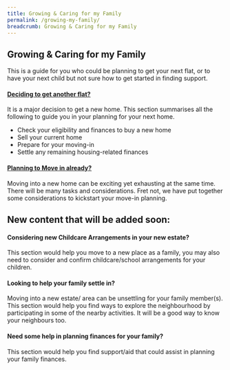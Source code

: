 ```yaml
---
title: Growing & Caring for my Family
permalink: /growing-my-family/
breadcrumb: Growing & Caring for my Family
---
```


## Growing & Caring for my Family

This is a guide for you who could be planning to get your next flat, or to have your next child but not sure how to get started in finding support.

#### [Deciding to get another flat?](/buying-a-hdb/)

It is a major decision to get a new home.
This section summarises all the following to guide you in your planning for your next home.

- Check your eligibility and finances to buy a new home
- Sell your current home
- Prepare for your moving-in
- Settle any remaining housing-related finances

#### [Planning to Move in already?](/move-in/)

Moving into a new home can be exciting yet exhausting at the same time. There will be many tasks and considerations. Fret not, we have put together some considerations to kickstart your move-in planning.


## New content that will be added soon:

#### Considering new Childcare Arrangements in your new estate? 
This section would help you move to a new place as a family, you may also need to consider and confirm childcare/school arrangements for your children. 


#### Looking to help your family settle in?
Moving into a new estate/ area can be unsettling for your family member(s). This section would help you find ways to explore the neighbourhood by participating in some of the nearby activities. It will be a good way to know your neighbours too.


#### Need some help in planning finances for your family? 
This section would help you find support/aid that could assist in planning your family finances.

